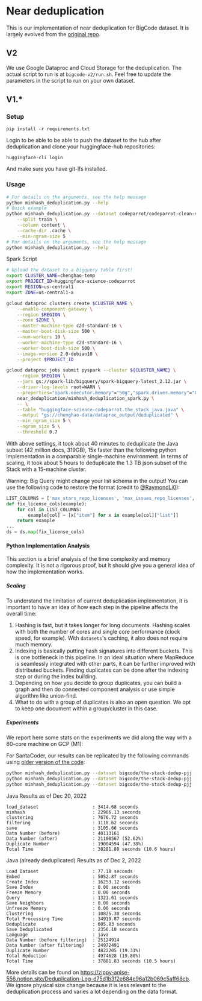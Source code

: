 # Near deduplication

This is our implementation of near deduplication for BigCode dataset. It is largely evolved from the [original repo](https://github.com/bigcode-project/bigcode-analysis/tree/main/data_analysis/near-deduplication).

## V2

We use Google Dataproc and Cloud Storage for the deduplication. The actual script to run is at `bigcode-v2/run.sh`. Feel free to update the parameters in the script to run on your own dataset.

## V1.*

### Setup

````
pip install -r requirements.txt
````

Login to be able to be able to push the dataset to the hub after deduplication and clone your huggingface-hub repositories:

````
huggingface-cli login
````

And make sure you have git-lfs installed.

### Usage

```bash
# For details on the arguments, see the help message
python minhash_deduplication.py --help
# Quick example
python minhash_deduplication.py --dataset codeparrot/codeparrot-clean-valid \
    --split train \
    --column content \
    --cache-dir .cache \
    --min-ngram-size 5
# For details on the arguments, see the help message
python minhash_deduplication.py --help
```

Spark Script

```bash
# Upload the dataset to a bigquery table first!
export CLUSTER_NAME=chenghao-temp
export PROJECT_ID=huggingface-science-codeparrot
export REGION=us-central1
export ZONE=us-central1-a

gcloud dataproc clusters create $CLUSTER_NAME \
    --enable-component-gateway \
    --region $REGION \
    --zone $ZONE \
    --master-machine-type c2d-standard-16 \
    --master-boot-disk-size 500 \
    --num-workers 10 \
    --worker-machine-type c2d-standard-16 \
    --worker-boot-disk-size 500 \
    --image-version 2.0-debian10 \
    --project $PROJECT_ID

gcloud dataproc jobs submit pyspark --cluster ${CLUSTER_NAME} \
    --region $REGION \
    --jars gs://spark-lib/bigquery/spark-bigquery-latest_2.12.jar \
    --driver-log-levels root=WARN \
    --properties="spark.executor.memory"="50g","spark.driver.memory"="8g","spark.executor.cores"="14" \
    near_deduplication/minhash_deduplication_spark.py \
    -- \
    --table "huggingface-science-codeparrot.the_stack_java.java" \
    --output "gs://chenghao-data/dataproc_output/deduplicated" \
    --min_ngram_size 5 \
    --ngram_size 5 \
    --threshold 0.7
```

With above settings, it took about 40 minutes to deduplicate the Java subset (42 million docs, 319GB), 15x faster than the following python implementation in a comparable single-machine environment. In terms of scaling, it took about 5 hours to deduplicate the 1.3 TB json subset of the Stack with a 15-machine cluster. 

Warning: Big Query might change your list schema in the output! You can use the following code to restore the format (credit to [@RaymondLi0](https://github.com/RaymondLi0)):

```python
LIST_COLUMNS = ['max_stars_repo_licenses', 'max_issues_repo_licenses', 'max_forks_repo_licenses']
def fix_license_cols(example):
    for col in LIST_COLUMNS:
        example[col] = [x["item"] for x in example[col]["list"]]
    return example
...
ds = ds.map(fix_license_cols)
```

#### Python Implementation Analysis

This section is a brief analysis of the time complexity and memory complexity. It is not a rigorous proof, but it should give you a general idea of how the implementation works.

##### Scaling

To understand the limitation of current deduplication implementation, it is important to have an idea of how each step in the pipeline affects the overall time:
1. Hashing is fast, but it takes longer for long documents. Hashing scales with both the number of cores and single core performance (clock speed, for example). With `datasets`'s caching, it also does not require much memory.
2. Indexing is basically putting hash signatures into different buckets. This is one bottleneck in this pipeline. In an ideal situation where MapReduce is seamlessly integrated with other parts, it can be further improved with distributed buckets. Finding duplicates can be done after the indexing step or during the index building.
4. Depending on how you decide to group duplicates, you can build a graph and then do connected component analysis or use simple algorithm like union-find.
5. What to do with a group of duplicates is also an open question. We opt to keep one document within a group/cluster in this case.

##### Experiments

We report here some stats on the experiments we did along the way with a 80-core machine on GCP (M1):

For SantaCoder, our results can be replicated by the following commands using [older version of the code](https://github.com/bigcode-project/bigcode-analysis/tree/fdd70bffb9cceab031f6d682edf83b5af49e8aaf):

```bash
python minhash_deduplication.py --dataset bigcode/the-stack-dedup-pjj --data-dir data/java --revision v1.1.a1 --cache-dir cache2 --ngram-size 5 --threshold 0.7 --min-token-length 10 --fast
python minhash_deduplication.py --dataset bigcode/the-stack-dedup-pjj --data-dir data/javascript --revision v1.1.a1 --cache-dir cache2 --ngram-size 5 --threshold 0.7 --min-token-length 10 --fast
python minhash_deduplication.py --dataset bigcode/the-stack-dedup-pjj --data-dir data/python --revision v1.1.a1 --cache-dir cache2 --ngram-size 5 --threshold 0.7 --min-token-length 10 --fast
```

Java Results as of Dec 20, 2022
```
load_dataset                    : 3414.68 seconds
minhash                         : 22966.13 seconds
clustering                      : 7676.72 seconds
filtering                       : 1118.62 seconds
save                            : 3105.66 seconds
Data Number (before)            : 40113161
Data Number (after)             : 21108567 (52.62%)
Duplicate Number                : 19004594 (47.38%)
Total Time                      : 38281.88 seconds (10.6 hours)
```


Java (already deduplicated) Results as of Dec 2, 2022
```
Load Dataset                    : 77.18 seconds                                                                                       
Embed                           : 5052.87 seconds                                                                                     
Create Index                    : 16253.12 seconds                                                                                    
Save Index                      : 0.00 seconds                                                                                        
Freeze Memory                   : 0.00 seconds                                                                                        
Query                           : 1321.61 seconds                                                                                     
Save Neighbors                  : 0.00 seconds                                                                                        
Unfreeze Memory                 : 0.00 seconds                                                                                        
Clustering                      : 10825.30 seconds                                                                                    
Total Processing Time           : 34919.87 seconds                                                                                    
Deduplicate                     : 605.83 seconds                                                                                      
Save Deduplicated               : 2356.10 seconds                                                                                     
Language                        : java                                                                                                
Data Number (before filtering)  : 25124914                                                                                            
Data Number (after filtering)   : 24972491                                                                                            
Duplicate Number                : 4822205 (19.31%)                                                                                    
Total Reduction                 : 4974628 (19.80%)                                                                                    
Total Time                      : 37881.83 seconds (10.5 hours)                                                                        
```

More details can be found on https://zippy-anise-556.notion.site/Deduplication-Log-d75d1b3f2e684e96a12b069c5aff68cb. We ignore physical size change because it is less relevant to the deduplication process and varies a lot depending on the data format.